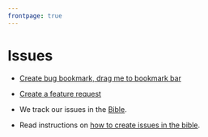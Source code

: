 ```yaml
---
frontpage: true
---
```


# Issues

- [Create bug bookmark, drag me to bookmark bar](javascript:var%20url%3Dwindow.location%2Ccommunity%3Dwindow.UNITY_ID%7C%7C%28document.querySelector%28%22.bbbxm-block-header__account-name%22%29%7C%7C%7B%7D%29.innerText%2Capp%3D%28%2F%28%5B%5E.-%5C%2F%5D%2B%29%5C.ambassify%5C.com%5C%2F%2F.exec%28url%29%7C%7C%5B%5D%29.pop%28%29%2CobjectId%3D%28%2F%28content-item%7Cchallenge%7Cmessages%5C%2F%5B%5E%2F%5D%2B%7Cdetail%7Cpost%29%5C%2F%28%5B%5E%5C%2F%5C%3F%23%5D%2B%29%2F.exec%28url%29%7C%7C%5B%5D%29.pop%28%29%2Ctype%3D%28%2F%28content-item%7Cchallenge%7Cmessages%7Cdetail%7Cpost%29%5C%2F.%2B%2F.exec%28url%29%7C%7C%5B%5D%29.pop%28%29%3B%5B%22manage%22%2C%22my%22%5D.includes%28app%29%3Fapp%3D%22manage%22%3Aapp%7C%7Ctype%3F%5B%22help%22%5D.includes%28app%29%7C%7C%28community%3Dapp%7C%7Curl.hostname%2Capp%3D%22unity%22%29%3A%28app%3D%22widget%22%2Cconsole.log%28%22widget%22%29%2CobjectId%3Dwindow.mybb%26%26mybb.id%29%3Bvar%20organizationId%3D%28localStorage.getItem%28%22bbbx.manage.org-auth%22%29%7C%7CObject.keys%28localStorage%29.filter%28function%28e%29%7Breturn%2Famb%5C.unity%5C.api-token%5C.%2F.test%28e%29%7D%29.map%28function%28e%29%7Breturn%20localStorage.getItem%28e%29%7D%29.pop%28%29%7C%7C%22%22%29.substr%2865%29.replace%28%2F%22%24%2F%2C%22%22%29%2Cuseragent%3Dnavigator.userAgent%2Ctarget%3D%22https%3A%2F%2Fdocs.google.com%2Fforms%2Fd%2Fe%2F1FAIpQLSfJPAubEvT1fBSZuJSdssAdM75x5J1Z8Ox6Nybt0P6xZjYf2Q%2Fviewform%3F%22%3Bfunction%20query%28e%2Ct%29%7Btarget%2B%3DencodeURIComponent%28e%7C%7C%22%22%29%2B%22%3D%22%2BencodeURIComponent%28t%7C%7C%22%22%29%2B%22%26%22%7Dquery%28%22entry.366352747%22%2Curl%29%2Cquery%28%22entry.1321754723%22%2Cuseragent%29%2Cquery%28%22entry.1642763026%22%2C%22App%3A%20%22%2B%28app%7C%7C%22%22%29%2B%22%5CnCommunity%3A%20%22%2B%28community%7C%7C%22%22%29%2B%22%5CnOrganization%3A%20%22%2B%28organizationId%7C%7C%22%22%29%2B%22%5CnObject%3A%20%22%2B%28type%7C%7C%22%22%29%2B%22%20%22%2B%28objectId%7C%7C%22%22%29%2B%22%5Cn%5Cn%22%29%2Cwindow.open%28target%29%3B)
- [Create a feature request](https://docs.google.com/forms/d/e/1FAIpQLSdfIQsmFATyXeaVMCJmm2AEA1aOPnbhOPqmy-ascs_4bI9P9A/viewform)

- We track our issues in the [Bible](http://github.com/ambassify/bible/issues).
- Read instructions on [how to create issues in the bible](https://github.com/ambassify/bible/blob/master/tutorials/create-bible-issue.md).
